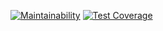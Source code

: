 [![Maintainability](https://api.codeclimate.com/v1/badges/242ebdd29e0acdb5c42e/maintainability)](https://codeclimate.com/github/SherOV3005/frontend-project-46/maintainability)
[![Test Coverage](https://api.codeclimate.com/v1/badges/242ebdd29e0acdb5c42e/test_coverage)](https://codeclimate.com/github/SherOV3005/frontend-project-46/test_coverage)

